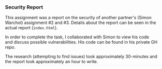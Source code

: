### Security Report

This assignment was a report on the security of another partner's (Simon Warchol) assignment #2 and #3. Details about the report can be seen in the actual report (`index.html`).

In order to complete the task, I collaborated with Simon to view his code and discuss possible vulnerabilities. His code can be found in his private GH repo.

The research (attempting to find issues) took approximately 30-minutes and the report took approximately an hour to write.